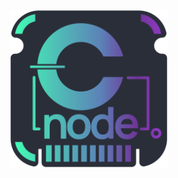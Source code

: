 <div style="text-align:center;">
    <img src="https://github.com/teloscache/branding/blob/main/node/teloscache_node_icon.png?raw=true" alt="teloscache node" style="width:50%;"/>
</div>
